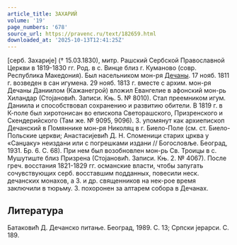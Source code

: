 ```yaml
---
article_title: ЗАХАРИЙ
volume: '19'
page_numbers: '678'
source_url: https://pravenc.ru/text/182659.html
downloaded_at: '2025-10-13T12:41:25Z'
---
```


[серб. Захариjе] († 15.03.1830), митр. Рашский Сербской Православной Церкви в 1819-1830 гг. Род. в с. Винце близ г. Куманово (совр. Республика Македония). Был насельником мон-ря [Дечаны](https://pravenc.ru/text/Дечаны.html). 17 нояб. 1811 г. возведен в сан игумена. 29 нояб. 1813 г. вместе с архим. мон-ря Дечаны Даниилом (Кажанегрой) вложил Евангелие в афонский мон-рь Хиландар (Стоjановић. Записи. Књ. 5. № 8010). Стал преемником игум. Даниила и способствовал сохранению и развитию обители. В 1819 г. в К-поле был хиротонисан во епископа Светорашского, Призренского и Скендерийского (Там же. № 9095, 9096). З. упомянут как архиепископ Дечанский в Помяннике мон-ря Николяц в г. Биело-Поле (см. ст. Биело-Польские церкви; Анастасиjевић Д. Н. Споменици старих црква у «Санџаку» неиздани или с погрешками издани // Богословље. Београд, 1931. Бр. 6. С. 68). При нем был возобновлен мон-рь Св. Троицы в с. Мушутиште близ Призрена (Стоjановић. Записи. Књ. 2. № 4067). После греч. восстания 1821-1829 гг. османские власти, чтобы запугать сочувствующих серб. восставшим подданных, повесили неск. дечанских монахов, а З. и др. священников на нек-рое время заключили в тюрьму. З. похоронен за алтарем собора в Дечанах.

## Литература

Батаковић Д. Дечанско питање. Београд, 1989. С. 13; Српски jерарси. С. 189.

